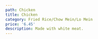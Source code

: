 ```yaml
---
path: Chicken
title: Chicken
category: Fried Rice/Chow Mein/Lo Mein
price: '6.45'
description: Made with white meat.
---
```


